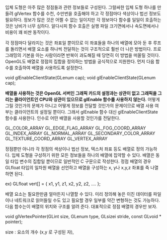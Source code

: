 입체 도형은 아주 많은 정점들과 관련 정보들로 구성된다. 그럴싸한 입체 도형 하나를 만들려 glVertex 함수를 수천, 수만번을 호출해야 하고 각 정점마다 색상이나 법선 정보도 필요하다. 정보가 많은 것은 어쩔 수 없는 일이지만 각 정보마다 함수를 일일이 호출하는 것은 낭비가 너무 심하다. 알다시피 함수 호출은 실행 파일 크기면에서나 속도면에서나 비용이 꽤 비싼 동작이다.

각 정점마다 달라지는 것은 좌표일 뿐이므로 이 좌표들을 하나의 배열에 모아 둔 후 루프를 돌리면서 배열 요소를 하나씩 전달하는 것이 구조적으로 훨씬 더 나은 방법이다. 프로그래밍의 기본을 아는 사람이라면 반복이 과도해질 때 당연히 이 방법을 떠올릴 것이다. OpenGL도 배열로 정점의 집합을 정의하는 방법을 공식적으로 지원한다. 먼저 다음 함수를 호출하여 배열을 사용하도록 설정한다.

void glEnableClientState(GLenum cap);
void glEnableClientState(GLenum cap);

**배열을 사용하는 것은 OpenGL 서버인 그래픽 카드의 설정과는 상관이 없고 그래픽을 그리는 클라이언트인 CPU와 상관이 있으므로 glEnable 함수를 사용하지 않는다.** 어떻게 그릴 것인가의 문제가 아니고 어떻게 정보를 전달할 것인가의 문제이므로 배열 사용 여부는 클라이언트의 설정일 뿐이다. 그래서 glEnable 함수 대신 glEnableClientState 함수를 사용한다. 인수로 어떤 배열을 사용할 것인가를 전달한다.

GL_COLOR_ARRAY
GL_EDGE_FLAG_ARRAY
GL_FOG_COORD_ARRAY
GL_INDEX_ARRAY
GL_NORMAL_ARRAY
GL_SECONDARY_COLOR_ARRAY
GL_TEXTURE_COORD_ARRAY
GL_VERTEX_ARRAY

정점뿐만 아니라 각 정점의 색상이나 법선 정보, 텍스처 좌표 등도 배열로 정의 가능하다. 입체 도형을 구성하기 위한 모든 정보들을 하나의 배열에 집약할 수 있다. 배열은 동일 타입 변수의 집합일 뿐이므로 일반적인 C 구문으로 작성한다. 정점 배열의 경우 GLfloat 타입의 일차원 배열을 선언하고 배열을 구성하는 x, y나 x,y,z 좌표를 죽 나열하면 된다.

ex)  GLfloat vert[] = { x1, y1, z1, x2, y2, z2, .... };

배열 요소는 필요한만큼 얼마든지 나열할 수 있다. 미리 정의해 놓은 이진 데이터를 파일이나 네트워크로 읽어들일 수도 있고 필요할 경우 일부를 약간 변형하는 것도 가능하다. 다음 함수는이 배열의 위치와 구조를 알려 준다. 대표적으로 정점 배열의 경우만 보자.

void glVertexPointer(GLint size, GLenum type, GLsizei stride, const GLvoid * pointer);

size : 요소의 개수 (x,y 로 구성된 자),
